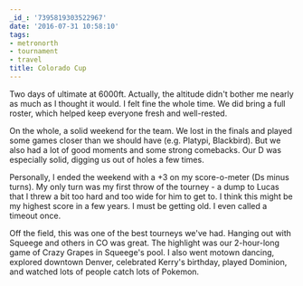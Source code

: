 ```yaml
---
_id_: '7395819303522967'
date: '2016-07-31 10:58:10'
tags:
- metronorth
- tournament
- travel
title: Colorado Cup
---
```


Two days of ultimate at 6000ft. Actually, the altitude didn't bother me nearly as much as I thought it would. I felt fine the whole time. We
did bring a full roster, which helped keep everyone fresh and well-rested.

On the whole, a solid weekend for the team. We lost in the finals and played some games closer than we should have (e.g. Platypi,
Blackbird). But we also had a lot of good moments and some strong comebacks. Our D was especially solid, digging us out of holes a few
times.

Personally, I ended the weekend with a +3 on my score-o-meter (Ds minus turns). My only turn was my first throw of the tourney - a dump to
Lucas that I threw a bit too hard and too wide for him to get to. I think this might be my highest score in a few years. I must be getting
old. I even called a timeout once.

Off the field, this was one of the best tourneys we've had. Hanging out with Squeege and others in CO was great. The highlight was our
2-hour-long game of Crazy Grapes in Squeege's pool. I also went motown dancing, explored downtown Denver, celebrated Kerry's birthday,
played Dominion, and watched lots of people catch lots of Pokemon.
